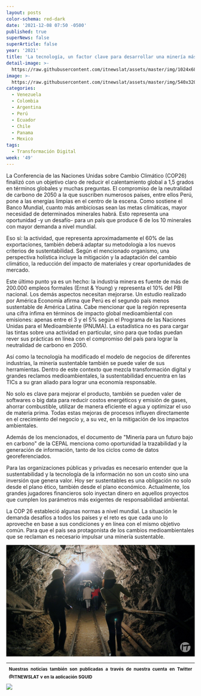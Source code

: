 ```yaml
---
layout: posts
color-schema: red-dark
date: '2021-12-08 07:50 -0500'
published: true
superNews: false
superArticle: false
year: '2021'
title: 'La tecnología, un factor clave para desarrollar una minería más sustentable'
detail-image: >-
  https://raw.githubusercontent.com/itnewslat/assets/master/img/1024x680/Mineria-Obreros-g.jpg
image: >-
  https://raw.githubusercontent.com/itnewslat/assets/master/img/540x320/Mineria-Obreros-p.jpg
categories:
  - Venezuela
  - Colombia
  - Argentina
  - Perú
  - Ecuador
  - Chile
  - Panama
  - Mexico
tags:
  - Transformación Digital
week: '49'
---
```

La Conferencia de las Naciones Unidas sobre Cambio Climático (COP26) finalizó con un objetivo claro de reducir el calentamiento global a 1,5 grados en términos globales y muchas preguntas. El compromiso de la neutralidad de carbono de 2050 a la que suscriben numerosos países, entre ellos Perú, pone a las energías limpias en el centro de la escena. Como sostiene el Banco Mundial, cuanto más ambiciosas sean las metas climáticas, mayor necesidad de determinados minerales habrá. Esto representa una oportunidad -y un desafío- para un país que produce 6 de los 10 minerales con mayor demanda a nivel mundial.  

Eso sí: la actividad, que representa aproximadamente el 60% de las exportaciones, también deberá adaptar su metodología a los nuevos criterios de sustentabilidad. Según el mencionado organismo, una perspectiva holística incluye la mitigación y la adaptación del cambio climático, la reducción del impacto de materiales y crear oportunidades de mercado.

Este último punto ya es un hecho: la industria minera es fuente de más de 200.000 empleos formales (Ernst & Young) y representa el 10% del PBI nacional. Los demás aspectos necesitan mejorarse. Un estudio realizado por América Economía afirma que Perú es el segundo país menos sustentable de América Latina. Cabe mencionar que la región representa una cifra ínfima en términos de impacto global medioambiental con emisiones: apenas entre el 3 y el 5% según el Programa de las Naciones Unidas para el Medioambiente (PNUMA). La estadística no es para cargar las tintas sobre una actividad en particular, sino para que todas puedan rever sus prácticas en línea con el compromiso del país para lograr la neutralidad de carbono en 2050.

Así como la tecnología ha modificado el modelo de negocios de diferentes industrias, la minería sustentable también se puede valer de sus herramientas. Dentro de este contexto que mezcla transformación digital y grandes reclamos medioambientales, la sustentabilidad encuentra en las TICs a su gran aliado para lograr una economía responsable.

No solo es clave para mejorar el producto, también se pueden valer de softwares o big data para reducir costos energéticos y emisión de gases, ahorrar combustible, utilizar de manera eficiente el agua y optimizar el uso de materia prima. Todas estas mejoras de procesos influyen directamente en el crecimiento del negocio y, a su vez, en la mitigación de los impactos ambientales.

Además de los mencionados, el documento de "Minería para un futuro bajo en carbono" de la CEPAL menciona como oportunidad la trazabilidad y la generación de información, tanto de los ciclos como de datos georeferenciados.  

Para las organizaciones públicas y privadas es necesario entender que la sustentabilidad y la tecnología de la información no son un costo sino una inversión que genera valor. Hoy ser sustentables es una obligación no solo desde el plano ético, también desde el plano económico. Actualmente, los grandes jugadores financieros solo inyectan dinero en aquellos proyectos que cumplen los parámetros más exigentes de responsabilidad ambiental.

La COP 26 estableció algunas normas a nivel mundial. La situación le demanda desafíos a todos los países y el reto es que cada uno lo aproveche en base a sus condiciones y en línea con el mismo objetivo común. Para que el país sea protagonista de los cambios medioambientales que se reclaman es necesario impulsar una minería sustentable.  

![](https://raw.githubusercontent.com/itnewslat/assets/master/img/540x320/Mineria-Obreros-p.jpg)

<table style="height: 42px;" width="569">
<tbody>
<tr>
<td style="text-align: justify;"><sub><strong>Nuestras noticias también son publicadas a través de nuestra cuenta en Twitter <a href="https://twitter.com/itnewslat?lang=es">@ITNEWSLAT</a> y en la aplicación <a href="https://squidapp.co/en/">SQUID</a></strong></sub></td>
</tr>
</tbody>
</table>

<img src="https://tracker.metricool.com/c3po.jpg?hash=56f88a41e39ab42c063cc51676587a04"/>